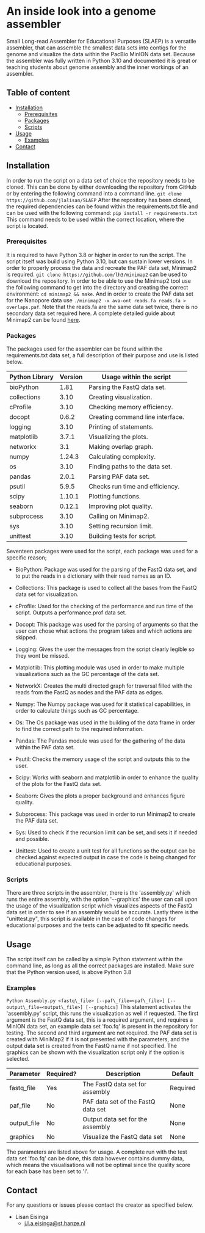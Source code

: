 # An inside look into a genome assembler #
Small Long-read Assembler for Educational Purposes (SLAEP) is a versatile assembler, that can assemble the smallest data sets into contigs for the genome and visualize the data within the PacBio MinION data set. Because the assembler was fully written in Python 3.10 and documented it is great or teaching students about genome assembly and the inner workings of an assembler.

## Table of content
- [Installation](#installation)
    * [Prerequisites](#prerequisites)
    * [Packages](#packages)
    * [Scripts](#scripts)
- [Usage](#usage)
    * [Examples](#examples)
- [Contact](#contact)

## Installation
In order to run the script on a data set of choice the repository needs to be cloned. This can be done by either downloading the repository from GitHub or by entering the following command into a command line. ```git clone https://github.com/jlalisan/SLAEP``` After the repository has been cloned, the required dependencies can be found within the requirements.txt file and can be used with the following command: ```pip install -r requirements.txt``` This command needs to be used within the correct location, where the script is located.

### Prerequisites
It is required to have Python 3.8 or higher in order to run the script. The script itself was build using Python 3.10, but can sustain lower versions. In order to properly process the data and recreate the PAF data set, Minimap2 is required. ```git clone https://github.com/lh3/minimap2``` can be used to download the repository. In order to be able to use the Minimap2 tool use the following command to get into the directory and creating the correct environment: ```cd minimap2 && make```. And in order to create the PAF data set for the Nanopore data use ```./minimap2 -x ava-ont reads.fa reads.fa > overlaps.paf```. Note that the reads.fa are the same data set twice, there is no secondary data set required here. A complete detailed guide about Minimap2 can be found [here](https://github.com/lh3/minimap2).

### Packages
The packages used for the assembler can be found within the requirements.txt data set, a full description of their purpose and use is listed below.

| Python Library | Version | Usage within the script         |
| -------------- | --------| --------------------------------|
| bioPython      | 1.81    | Parsing the FastQ data set.     |
| collections    | 3.10    | Creating visualization.         |
| cProfile       | 3.10    | Checking memory efficiency.     |
| docopt         | 0.6.2   | Creating command line interface.|
| logging        | 3.10    | Printing of statements.         |
| matplotlib     | 3.7.1   | Visualizing the plots.          |
| networkx       | 3.1     | Making overlap graph.           |
| numpy          | 1.24.3  | Calculating complexity.         |
| os             | 3.10    | Finding paths to the data set.  |
| pandas         | 2.0.1   | Parsing PAF data set.           |
| psutil         | 5.9.5   | Checks run time and efficiency. |
| scipy          | 1.10.1  | Plotting functions.             |
| seaborn        | 0.12.1  | Improving plot quality.         |
| subprocess     | 3.10    | Calling on Minimap2.            |
| sys            | 3.10    | Setting recursion limit.        |
| unittest       | 3.10    | Building tests for script.      |

Seventeen packages were used for the script, each package was used for a specific reason; 

* BioPython: Package was used for the parsing of the FastQ data set, and to put the reads in a dictionary with their read names as an ID.

* Collections: This package is used to collect all the bases from the FastQ data set for visualization.

* cProfile: Used for the checking of the performance and run time of the script. Outputs a performance.prof data set.

* Docopt: This package was used for the parsing of arguments so that the user can chose what actions the program takes and which actions are skipped.

* Logging: Gives the user the messages from the script clearly legible so they wont be missed.

* Matplotlib: This plotting module was used in order to make multiple visualizations such as the GC percentage of the data set.

* NetworkX: Creates the multi directed graph for traversal filled with the reads from the FastQ as nodes and the PAF data as edges.

* Numpy: The Numpy package was used for it statistical capabilities, in order to calculate things such as GC percentage.

* Os: The Os package was used in the building of the data frame in order to find the correct path to the required information.

* Pandas: The Pandas module was used for the gathering of the data within the PAF data set.

* Psutil: Checks the memory usage of the script and outputs this to the user.

* Scipy: Works with seaborn and matplotlib in order to enhance the quality of the plots for the FastQ data set. 

* Seaborn: Gives the plots a proper background and enhances figure quality.

* Subprocess: This package was used in order to run Minimap2 to create the PAF data set.

* Sys: Used to check if the recursion limit can be set, and sets it if needed and possible.

* Unittest: Used to create a unit test for all functions so the output can be checked against expected output in case the code is being changed for educational purposes.


### Scripts
There are three scripts in the assembler, there is the 'assembly.py' which runs the entire assembly, with the option '--graphics' the user can call upon the usage of the visualization script which visualizes aspects of the FastQ data set in order to see if an assembly would be accurate. Lastly there is the "unittest.py", this script is available in the case of code changes for educational purposes and the tests can be adjusted to fit specific needs.

## Usage
The script itself can be called by a simple Python statement within the command line, as long as all the correct packages are installed. Make sure that the Python version used, is above Python 3.8

### Examples
```Python Assembly.py <fastq\_file> [--paf\_file=<paf\_file>] [--output\_file=<output\_file>] [--graphics]```
This statement activates the 'assembly.py' script, this runs the visualization as well if requested. The first argument is the FastQ data set, this is a required argument, and requires a MinION data set, an example data set 'foo.fq' is present in the repository for testing. The second and third argument are not required. the PAF data set is created with MiniMap2 if it is not presented with the parameters, and the output data set is created from the FastQ name if not specified. The graphics can be shown with the visualization script only if the option is selected.

| Parameter   | Required? | Description                        | Default |
| ----------- | --------- | ---------------------------------- | ------- |
| fastq_file  | Yes       | The FastQ data set for assembly    | Required|
| paf_file    | No        | PAF data set of the FastQ data set | None    | 
| output_file | No        | Output data set for the assembly   | None    |
| graphics    | No        | Visualize the FastQ data set       | None    |

The parameters are listed above for usage. A complete run with the test data set 'foo.fq' can be done, this data however contains dummy data, which means the visualisations will not be optimal since the quality score for each base has been set to 'I'.

## Contact
For any questions or issues please contact the creator as specified below.
* Lisan Eisinga
  * j.l.a.eisinga@st.hanze.nl 
